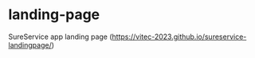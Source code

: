 # landing-page
SureService app landing page (https://vitec-2023.github.io/sureservice-landingpage/)
